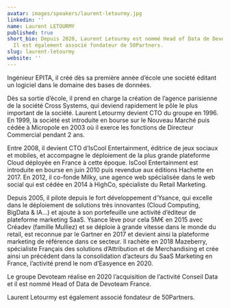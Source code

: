 ```yaml
---
avatar: images/speakers/laurent-letourmy.jpg
linkedin: ''
name: Laurent LETOURMY
published: true
short_bio: Depuis 2020, Laurent Letourmy est nommé Head of Data de Devoteam France.
  Il est également associé fondateur de 50Partners.
slug: laurent-letourmy
website: ''
---
```


Ingénieur EPITA, il créé dès sa première année d’école une société éditant un logiciel dans le domaine des bases de données.

Dès sa sortie d’école, il prend en charge la création de l’agence parisienne de la société Cross Systems, qui deviend rapidement le pôle le plus important de la société. Laurent Letourmy devient CTO du groupe en 1996. En 1999, la société est introduite en bourse sur le Nouveau Marché puis cédée à Micropole en 2003 où il exerce les fonctions de Directeur Commercial pendant 2 ans.

Entre 2008, il devient CTO d’IsCool Entertainment, éditrice de jeux sociaux et mobiles, et accompagne le déploiement de la plus grande plateforme Cloud déployée en France à cette époque. IsCool Entertainment est introduite en bourse en juin 2010 puis revendue aux éditions Hachette en 2017. En 2012, il co-fonde Milky, une agence web spécialisée dans le web social qui est cédée en 2014 à HighCo, spécialiste du Retail Marketing.

Depuis 2005, il pilote depuis le fort développement d’Ysance, qui excelle dans le déploiement de solutions très innovantes (Cloud Computing, BigData & IA…) et ajoute à son portefeuille une activité d’éditeur de plateforme marketing SaaS. Ysance lève pour cela 5M€ en 2015 avec Créadev (famille Mulliez) et se déploie à grande vitesse dans le monde du retail, est reconnue par le Gartner en 2017 et devient ainsi la plateforme marketing de référence dans ce secteur. Il rachète en 2018 Mazeberry, spécialiste Français des solutions d’Attribution et de Merchandising et crée ainsi un précédent dans la consolidation d’acteurs du SaaS Marketing en France, l’activité prend le nom d’Easyence en 2020.

Le groupe Devoteam réalise en 2020 l’acquisition de l’activité Conseil Data et il est nommé Head of Data de Devoteam France.

Laurent Letourmy est également associé fondateur de 50Partners.